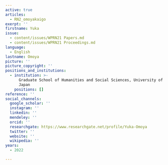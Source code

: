 ```yaml
---
active: true
articles:
  - RN2_omoyakaigo
exerpt: ''
firstname: Yuka
issue:
  - content/issues/WPRN21 Papers.md
  - content/issues/WPRN21 Proceedings.md
language:
  - English
lastname: Omoya
picture: ''
picture_copyright: ''
positions_and_institutions:
  - institution: >-
      Graduate School of Humanities and Social Sciences, University of Tsukuba,
      Japan
    positions: []
reference: ''
social_channels:
  google_scholar: ''
  instagram: ''
  linkedin: ''
  mendeley: ''
  orcid: ''
  researchgate: https://www.researchgate.net/profile/Yuka-Omoya
  twitter: ''
  website: ''
  wikipedia: ''
years:
  - 2022

---
```

